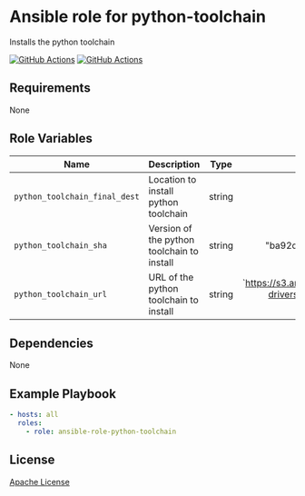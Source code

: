 Ansible role for python-toolchain
==================================

Installs the python toolchain

[![GitHub Actions](https://github.com/mongodb-ansible-roles/ansible-role-python-toolchain/workflows/Molecule%20Test/badge.svg)](https://github.com/mongodb-ansible-roles/ansible-role-python-toolchain/actions?query=workflow%3A%22Molecule+Test%22)
[![GitHub Actions](https://github.com/mongodb-ansible-roles/ansible-role-python-toolchain/workflows/Release/badge.svg)](https://github.com/mongodb-ansible-roles/ansible-role-python-toolchain/actions?query=workflow%3A%22Molecule+Test%22)

Requirements
------------

None

Role Variables
--------------

| Name | Description | Type | Default | Required |
|------|-------------|:----:|:-------:|:--------:|
| `python_toolchain_final_dest` | Location to install python toolchain | string | `/opt/python` | no |
| `python_toolchain_sha` | Version of the python toolchain to install | string | "ba92de2700c04ee2d4f82c3ffdfc33105140cb04" | no |
| `python_toolchain_url` | URL of the python toolchain to install | string | `https://s3.amazonaws.com/boxes.10gen.com/build/toolchain-drivers/mongo-python-driver/python-toolchain-{{ ansible_distribution | lower | replace('redhat', 'rhel') }}{{ ansible_distribution_version | replace('.', '') }}-{{ python_toolchain_sha }}.tar.gz` | no |

Dependencies
------------

None

Example Playbook
----------------

```yaml
- hosts: all
  roles:
    - role: ansible-role-python-toolchain
```

License
-------

[Apache License](LICENSE)
